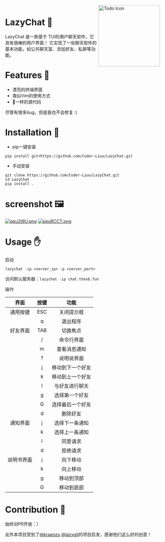 <img src="https://s1.ax1x.com/2023/03/10/ppu2EAP.png" align="right" alt="Todo Icon" width="200" height="200">

# LazyChat 📨

LazyChat 是一款基于 TUI的用户聊天软件，它具有很棒的用户界面！
它实现了一些聊天软件的基本功能，如公共聊天室、添加好友、私聊等功能。

# Features 🌟

- 漂亮的终端界面
- 类似Vim的使用方式
- 💩一样的源代码

尽管有很多bug，但是我也不会修复 :)

# Installation 🔨

- pip一键安装

```
pip install git+https://github.com/Coder-Liuu/LazyChat.git
```

- 手动安装

```
git clone https://github.com/Coder-Liuu/LazyChat.git
cd LazyChat
pip install .
```

# screenshot 🖼️

[![ppu2t9U.png](https://s1.ax1x.com/2023/03/10/ppu2t9U.png)](https://imgse.com/i/ppu2t9U)
[![ppuRCCT.png](https://s1.ax1x.com/2023/03/10/ppuRCCT.png)](https://imgse.com/i/ppuRCCT)

# Usage ✋

启动

```shell
lazychat -ip <server_ip> -p <server_port>
```
访问默认服务器：`lazychat -ip chat.thexb.fun`

操作

|  界面   |    按键     |    功能    |
|:-----:|:---------:|:--------:|
| 通用按键  |    ESC    |  关闭提示框   |
|       |     q     |   退出程序   |
| 好友界面  |    TAB    |   切换焦点   |
|       |     /     |  命令行界面   |
|       |     m     |  查看消息通知  |
|       |     ?     |  说明说界面   |
|       |     j     | 移动到下一个好友 |
|       |     k     | 移动到上一个好友 |
|       |     l     | 与好友进行聊天  |
|       |     g     | 选择第一个好友  |
|       |     G     | 选择最后一个好友 |
|       |     d     |   删除好友   |
| 通知界面  | j|  选择下一条通知 |
|       |     k     | 选择上一条通知  |
|       |     l     |   同意请求   |
|       |     d     |   拒绝请求   |
| 说明书界面 | j |向下移动|
|       |k| 向上移动|
|       |g| 移动到顶部|
|       |G| 移动到底部|

# Contribution 🤝

始终对PR开放：）

此外本项目受到了[@kraanzu](https://github.com/kraanzu) [@lazygit](https://github.com/jesseduffield/lazygit)的项目启发，感谢他们这么好的创意！
